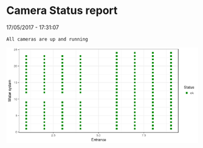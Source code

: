 Camera Status report
================
17/05/2017 - 17:31:07

    All cameras are up and running

![](camreport_files/figure-markdown_github/unnamed-chunk-2-1.png)
